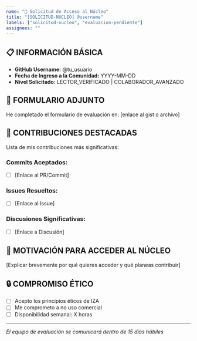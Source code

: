 ```yaml
---
name: "🚀 Solicitud de Acceso al Núcleo"
title: "[SOLICITUD-NUCLEO] @username"
labels: ["solicitud-nucleo", "evaluacion-pendiente"]
assignees: ""
---
```


## 📋 INFORMACIÓN BÁSICA
- **GitHub Username:** @tu_usuario
- **Fecha de Ingreso a la Comunidad:** YYYY-MM-DD
- **Nivel Solicitado:** LECTOR_VERIFICADO | COLABORADOR_AVANZADO

## 📎 FORMULARIO ADJUNTO
He completado el formulario de evaluación en: [enlace al gist o archivo]

## 🎯 CONTRIBUCIONES DESTACADAS
Lista de mis contribuciones más significativas:

### Commits Aceptados:
- [ ] [Enlace al PR/Commit]

### Issues Resueltos:  
- [ ] [Enlace al Issue]

### Discusiones Significativas:
- [ ] [Enlace a Discusión]

## 💭 MOTIVACIÓN PARA ACCEDER AL NÚCLEO
[Explicar brevemente por qué quieres acceder y qué planeas contribuir]

## 🔒 COMPROMISO ÉTICO
- [ ] Acepto los principios éticos de IZA
- [ ] Me comprometo a no uso comercial
- [ ] Disponibilidad semanal: X horas

---
*El equipo de evaluación se comunicará dentro de 15 días hábiles*
